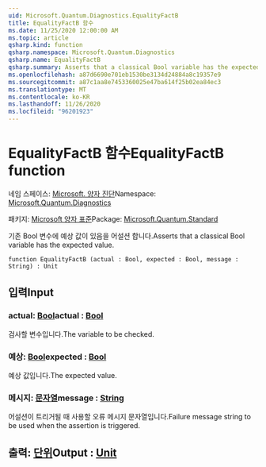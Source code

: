 ```yaml
---
uid: Microsoft.Quantum.Diagnostics.EqualityFactB
title: EqualityFactB 함수
ms.date: 11/25/2020 12:00:00 AM
ms.topic: article
qsharp.kind: function
qsharp.namespace: Microsoft.Quantum.Diagnostics
qsharp.name: EqualityFactB
qsharp.summary: Asserts that a classical Bool variable has the expected value.
ms.openlocfilehash: a87d6690e701eb1530be3134d24884a8c19357e9
ms.sourcegitcommit: a87c1aa8e7453360025e47ba614f25b02ea84ec3
ms.translationtype: MT
ms.contentlocale: ko-KR
ms.lasthandoff: 11/26/2020
ms.locfileid: "96201923"
---
```

# <a name="equalityfactb-function"></a><span data-ttu-id="bb438-102">EqualityFactB 함수</span><span class="sxs-lookup"><span data-stu-id="bb438-102">EqualityFactB function</span></span>

<span data-ttu-id="bb438-103">네임 스페이스: [Microsoft. 양자 진단](xref:Microsoft.Quantum.Diagnostics)</span><span class="sxs-lookup"><span data-stu-id="bb438-103">Namespace: [Microsoft.Quantum.Diagnostics](xref:Microsoft.Quantum.Diagnostics)</span></span>

<span data-ttu-id="bb438-104">패키지: [Microsoft 양자 표준](https://nuget.org/packages/Microsoft.Quantum.Standard)</span><span class="sxs-lookup"><span data-stu-id="bb438-104">Package: [Microsoft.Quantum.Standard](https://nuget.org/packages/Microsoft.Quantum.Standard)</span></span>


<span data-ttu-id="bb438-105">기존 Bool 변수에 예상 값이 있음을 어설션 합니다.</span><span class="sxs-lookup"><span data-stu-id="bb438-105">Asserts that a classical Bool variable has the expected value.</span></span>

```qsharp
function EqualityFactB (actual : Bool, expected : Bool, message : String) : Unit
```


## <a name="input"></a><span data-ttu-id="bb438-106">입력</span><span class="sxs-lookup"><span data-stu-id="bb438-106">Input</span></span>

### <a name="actual--bool"></a><span data-ttu-id="bb438-107">actual: [Bool](xref:microsoft.quantum.lang-ref.bool)</span><span class="sxs-lookup"><span data-stu-id="bb438-107">actual : [Bool](xref:microsoft.quantum.lang-ref.bool)</span></span>

<span data-ttu-id="bb438-108">검사할 변수입니다.</span><span class="sxs-lookup"><span data-stu-id="bb438-108">The variable to be checked.</span></span>


### <a name="expected--bool"></a><span data-ttu-id="bb438-109">예상: [Bool](xref:microsoft.quantum.lang-ref.bool)</span><span class="sxs-lookup"><span data-stu-id="bb438-109">expected : [Bool](xref:microsoft.quantum.lang-ref.bool)</span></span>

<span data-ttu-id="bb438-110">예상 값입니다.</span><span class="sxs-lookup"><span data-stu-id="bb438-110">The expected value.</span></span>


### <a name="message--string"></a><span data-ttu-id="bb438-111">메시지: [문자열](xref:microsoft.quantum.lang-ref.string)</span><span class="sxs-lookup"><span data-stu-id="bb438-111">message : [String](xref:microsoft.quantum.lang-ref.string)</span></span>

<span data-ttu-id="bb438-112">어설션이 트리거될 때 사용할 오류 메시지 문자열입니다.</span><span class="sxs-lookup"><span data-stu-id="bb438-112">Failure message string to be used when the assertion is triggered.</span></span>



## <a name="output--unit"></a><span data-ttu-id="bb438-113">출력: [단위](xref:microsoft.quantum.lang-ref.unit)</span><span class="sxs-lookup"><span data-stu-id="bb438-113">Output : [Unit](xref:microsoft.quantum.lang-ref.unit)</span></span>

